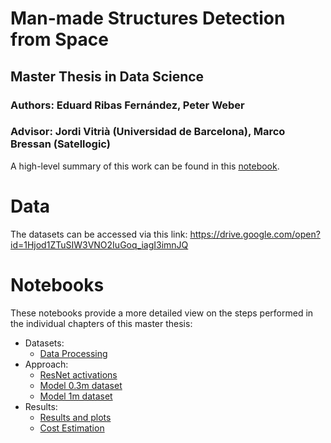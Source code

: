 # Man-made Structures Detection from Space

## Master Thesis in Data Science

### Authors: Eduard Ribas Fernández, Peter Weber

### Advisor: Jordi Vitrià (Universidad de Barcelona), Marco Bressan (Satellogic)

A high-level summary of this work can be found in this [notebook](Notebooks/thesis_article.ipynb).

# Data
The datasets can be accessed via this link: https://drive.google.com/open?id=1Hjod1ZTuSIW3VNO2IuGoq_iagI3imnJQ

# Notebooks

These notebooks provide a more detailed view on the steps performed in the individual chapters of this master thesis:

* Datasets:
  * [Data Processing](Notebooks/thesis_data_processing.ipynb)
* Approach:
  * [ResNet activations](Notebooks/thesis_activations.ipynb)
  * [Model 0.3m dataset](Notebooks/ResNetActivations_FullyConnected_0.3m.ipynb)
  * [Model 1m dataset](Notebooks/ResNetActivations_FullyConnected_1m.ipynb)
* Results:
  * [Results and plots](Notebooks/thesis_results.ipynb)
  * [Cost Estimation](Notebooks/thesis_estimate_costs.ipynb)

